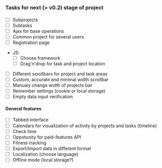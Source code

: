 ### Tasks for next (> v0.2) stage of project

#### 

 - [ ] Subprojects 
 - [ ] Subtasks
 - [ ] Ajax for base operations 
 - [ ] Common project for several users
 - [ ] Registration page

  - JS:
    - [ ] Choose framework
    - [ ] Drag'n'drop for task and project location

 - [ ] Different scrollbars for project and task areas
 - [ ] Custom, accurate and minimal width scrollbar
 - [ ] Manualy change width of projects bar
 - [ ] Remember settings (cookie or local storage)
 - [ ] Empty data input verification

#### General features

 - [ ] Tabbed interface
 - [ ] Calendars for visualization of activity by projects and tasks (timeline)
 - [ ] Check time
 - [ ] Oppotunity for paid-features API
 - [ ] Fitness tracking
 - [ ] Export/Import data in different format
 - [ ] Localization (choose language)
 - [ ] Offline mode (local storage?)
